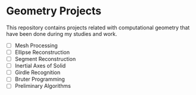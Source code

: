 # Geometry Projects
This repository contains projects related with computational geometry that have been done during my studies and work.

  - [ ] Mesh Processing
  - [ ] Ellipse Reconstruction
  - [ ] Segment Reconstruction
  - [ ] Inertial Axes of Solid
  - [ ] Girdle Recognition
  - [ ] Bruter Programming
  - [ ] Preliminary Algorithms
